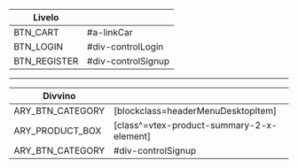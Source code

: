 |             Livelo           || 
|---	|---	                |
|BTN_CART|#a-linkCar            |  
|BTN_LOGIN|#div-controlLogin    |   	
|BTN_REGISTER|#div-controlSignup|  

__________________________________________________

|             Divvino           || 
|---	|---	                |
|ARY_BTN_CATEGORY|[blockclass=headerMenuDesktopItem]|  
|ARY_PRODUCT_BOX|[class^=vtex-product-summary-2-x-element]|   	
|ARY_BTN_CATEGORY|#div-controlSignup| 